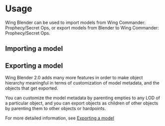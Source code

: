 Usage
=====

Wing Blender can be used to import models from Wing Commander: Prophecy/Secret
Ops, or export models from Blender to Wing Commander: Prophecy/Secret Ops.

Importing a model
-----------------



Exporting a model
-----------------

Wing Blender 2.0 adds many more features in order to make object hierarchy
meaningful in terms of customization of model metadata, and the objects that
get exported.

You can customize the model metadata by parenting empties to any LOD of a
particular object, and you can export objects as children of other objects by
parenting them to other objects or hardpoints.

For more detailed information, see [Exporting a model](export.md)
